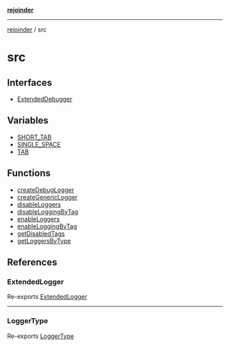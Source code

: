 [**rejoinder**](../README.md)

***

[rejoinder](../README.md) / src

# src

## Interfaces

- [ExtendedDebugger](interfaces/ExtendedDebugger.md)

## Variables

- [SHORT\_TAB](variables/SHORT_TAB.md)
- [SINGLE\_SPACE](variables/SINGLE_SPACE.md)
- [TAB](variables/TAB.md)

## Functions

- [createDebugLogger](functions/createDebugLogger.md)
- [createGenericLogger](functions/createGenericLogger.md)
- [disableLoggers](functions/disableLoggers.md)
- [disableLoggingByTag](functions/disableLoggingByTag.md)
- [enableLoggers](functions/enableLoggers.md)
- [enableLoggingByTag](functions/enableLoggingByTag.md)
- [getDisabledTags](functions/getDisabledTags.md)
- [getLoggersByType](functions/getLoggersByType.md)

## References

### ExtendedLogger

Re-exports [ExtendedLogger](internal/interfaces/ExtendedLogger.md)

***

### LoggerType

Re-exports [LoggerType](internal/enumerations/LoggerType.md)
